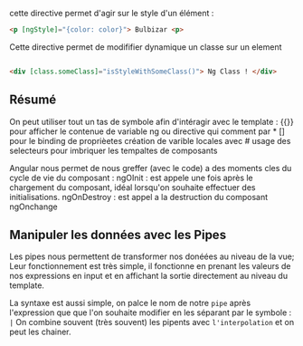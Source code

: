 cette directive permet d'agir sur le style d'un élément : 
``` html
<p [ngStyle]="{color: color}"> Bulbizar <p>

```

Cette directive permet de modififier dynamique un classe sur un element

``` html

<div [class.someClass]="isStyleWithSomeClass()"> Ng Class ! </div>

```

## Résumé

On peut utiliser tout un tas de symbole afin d'intéragir avec le template : 
    {{}} pour afficher le contenue de variable ng ou directive qui comment par * 
    [] pour le binding de proprièetes 
    création de varible locales avec #
    usage des selecteurs pour imbriquer les tempaltes de composants



Angular nous permet de nous greffer (avec le code) a des moments cles du cycle de vie du composant : 
    ngOInit : est appele une fois après le chargement du composant, idéal lorsqu'on souhaite effectuer des initialisations.
    ngOnDestroy : est appel a la destruction du composant
    ngOnchange 
    

## Manipuler les données avec les Pipes

Les pipes nous permettent de transformer nos donéées au niveau de la vue; Leur fonctionnement est très simple, il fonctionne en prenant les valeurs de nos expressions en input et en affichant la sortie directement au niveau du template. 

La syntaxe est aussi simple, on palce le nom de notre `pipe` après l'expression que que l'on souhaite modifier en les séparant par le symbole : `|` On combine souvent (très souvent) les pipents avec `l'interpolation` et on peut les chainer.


